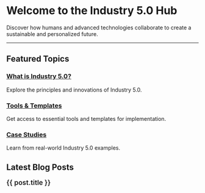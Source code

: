 <!-- Industry 5.0 Hub Homepage -->

# Welcome to the Industry 5.0 Hub

Discover how humans and advanced technologies collaborate to create a sustainable and personalized future.

---

## Featured Topics

### [What is Industry 5.0?](/categories/what-is-industry5)
Explore the principles and innovations of Industry 5.0.

### [Tools & Templates](/resources/tools)
Get access to essential tools and templates for implementation.

### [Case Studies](/categories/case-studies)
Learn from real-world Industry 5.0 examples.

<script setup>
import { ref, onMounted } from 'vue';

const posts = ref([]);

onMounted(() => {
  // Import all markdown files from the blog folder
  const blogFiles = import.meta.glob('/blog/*.md', { eager: true });

  // Process each blog file to extract its title and URL
  const blogPosts = Object.entries(blogFiles).map(([path, module]) => {
    const content = module.default || ''; // Get the raw markdown content
    const title = content
      .split('\n') // Split content into lines
      .find((line) => line.trim().startsWith('#')) // Find the first line with #
      ?.replace('#', '') // Remove the # character
      .trim(); // Trim leading/trailing spaces

    if (!title) return null; // Skip files without a valid title

    return {
      url: path.replace('.md', ''), // Remove .md for clean URLs
      title, // Extracted title
    };
  });

  posts.value = blogPosts.filter((post) => post !== null); // Filter out null values
});
</script>

## Latest Blog Posts

<div v-for="post in posts" :key="post.url" class="blog-item">
  <a :href="post.url" class="blog-title">{{ post.title }}</a>
</div>

<style scoped>
.blog-item {
  margin-bottom: 1.5rem;
}

.blog-title {
  font-size: 1.1rem;
  font-weight: 600;
  color: var(--vp-c-brand);
  text-decoration: none;
}

.blog-title:hover {
  text-decoration: underline;
}
</style>
